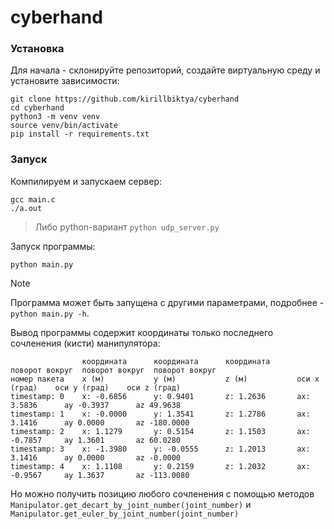 # cyberhand

### Установка

Для начала - склонируйте репозиторий, создайте виртуальную среду и установите зависимости:
```commandline
git clone https://github.com/kirillbiktya/cyberhand
cd cyberhand
python3 -m venv venv
source venv/bin/activate
pip install -r requirements.txt
```

### Запуск

Компилируем и запускаем сервер:
```commandline
gcc main.c
./a.out
```

> Либо python-вариант
> `python udp_server.py`

Запуск программы:
```commandline
python main.py
```
> [!NOTE]
> Программа может быть запущена с другими параметрами, подробнее - `python main.py -h`.

Вывод программы содержит координаты только последнего сочленения (кисти) манипулятора:
```
                координата      координата      координата      поворот вокруг  поворот вокруг  поворот вокруг
номер пакета    x (м)           y (м)           z (м)           оси x (град)    оси y (град)    оси z (град)
timestamp: 0    x: -0.6856      y: 0.9401       z: 1.2636       ax: 3.5836      ay -0.3937      az 49.9638
timestamp: 1    x: -0.0000      y: 1.3541       z: 1.2786       ax: 3.1416      ay 0.0000       az -180.0000       
timestamp: 2    x: 1.1279       y: 0.5154       z: 1.1503       ax: -0.7857     ay 1.3601       az 60.0280
timestamp: 3    x: -1.3980      y: -0.0555      z: 1.2013       ax: 3.1416      ay 0.0000       az -0.0000
timestamp: 4    x: 1.1108       y: 0.2159       z: 1.2032       ax: -0.9567     ay 1.3637       az -113.0080
```

Но можно получить позицию любого сочленения с помощью методов `Manipulator.get_decart_by_joint_number(joint_number)` 
и `Manipulator.get_euler_by_joint_number(joint_number)`
